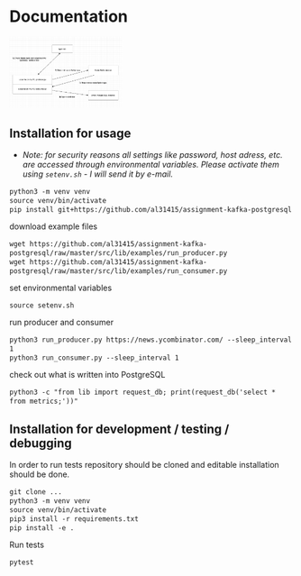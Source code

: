 # Documentation

<img src="scheme.png" width=200>

## Installation for usage

- _Note: for security reasons all settings like password, host adress, etc. are accessed through environmental variables. Please activate them using `setenv.sh` - I will send it by e-mail._

```
python3 -m venv venv
source venv/bin/activate
pip install git+https://github.com/al31415/assignment-kafka-postgresql
```

download example files 

```
wget https://github.com/al31415/assignment-kafka-postgresql/raw/master/src/lib/examples/run_producer.py
wget https://github.com/al31415/assignment-kafka-postgresql/raw/master/src/lib/examples/run_consumer.py
```

set environmental variables

```
source setenv.sh
```

run producer and consumer

```
python3 run_producer.py https://news.ycombinator.com/ --sleep_interval 1
python3 run_consumer.py --sleep_interval 1
```


check out what is written into PostgreSQL

```
python3 -c "from lib import request_db; print(request_db('select * from metrics;'))" 
```


## Installation for development / testing / debugging

In order to run tests repository should be cloned and editable installation should be done.

```
git clone ...
python3 -m venv venv
source venv/bin/activate
pip3 install -r requirements.txt
pip install -e .
```

Run tests

```
pytest
```

